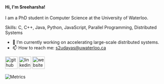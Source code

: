 #### Hi, I'm Sreeharsha!
I am a PhD student in Computer Science at the University of Waterloo.

Skills: C, C++, Java, Python, JavaScript, Parallel Programming, Distributed Systems

- 🔭 I’m currently working on accelerating large-scale distributed systems. 
- 📫 How to reach me: s2udayas@uwaterloo.ca 


[<img src='https://cdn.jsdelivr.net/npm/simple-icons@3.0.1/icons/github.svg' alt='github' height='40'>](https://github.com/sreeharshau)  [<img src='https://cdn.jsdelivr.net/npm/simple-icons@3.0.1/icons/linkedin.svg' alt='linkedin' height='40'>](https://www.linkedin.com/in/sreeharshau/)  [<img src='https://cdn.jsdelivr.net/npm/simple-icons@3.0.1/icons/icloud.svg' alt='website' height='40'>](sreeharshau.github.io)  

![Metrics](https://metrics.lecoq.io/sreeharshau?template=classic&languages=1&achievements=1&lines=1&introduction=1&base=header%2C%20activity%2C%20community%2C%20repositories%2C%20metadata&base.indepth=false&base.hireable=false&base.skip=false&languages=false&languages.limit=8&languages.threshold=0%25&languages.other=false&languages.colors=github&languages.sections=most-used&languages.indepth=false&languages.analysis.timeout=15&languages.analysis.timeout.repositories=7.5&languages.categories=markup%2C%20programming&languages.recent.categories=markup%2C%20programming&languages.recent.load=300&languages.recent.days=14&lines=false&lines.sections=base&lines.repositories.limit=4&lines.history.limit=1&lines.delay=0&achievements=false&achievements.threshold=C&achievements.secrets=true&achievements.display=detailed&achievements.limit=0&introduction=false&introduction.title=true&config.timezone=America%2FNew_York)
